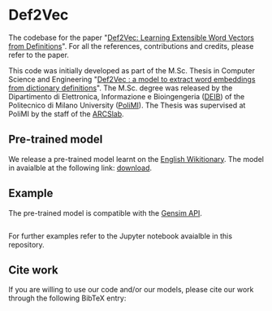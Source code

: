 # Def2Vec

The codebase for the paper "[Def2Vec: Learning Extensible Word Vectors from Definitions](https://www.overleaf.com/read/kyhtdxvydrxw)".
For all the references, contributions and credits, please refer to the paper.

This code was initially developed as part of the M.Sc. Thesis in Computer Science and Engineering "[Def2Vec : a model to extract word embeddings from dictionary definitions](https://www.politesi.polimi.it/handle/10589/179715)".
The M.Sc. degree was released by the Dipartimento di Elettronica, Informazione e Bioingengeria  ([DEIB](https://www.deib.polimi.it/eng/home-page)) of the Politecnico di Milano University ([PoliMI](https://www.unitn.it)).
The Thesis was supervised at PoliMI by the staff of the [ARCSlab](https://arcslab.dei.polimi.it).

## Pre-trained model

We release a pre-trained model learnt on the [English Wikitionary](https://en.wiktionary.org/wiki/Wiktionary:Main_Page).
The model in avaialble at the following link: [download]().

## Example

The pre-trained model is compatible with the [Gensim API](https://radimrehurek.com/gensim/).

```python

```

For further examples refer to the Jupyter notebook avaialble in this repository.

## Cite work

If you are willing to use our code and/or our models, please cite our work through the following BibTeX entry:
```bibtex
``` 
